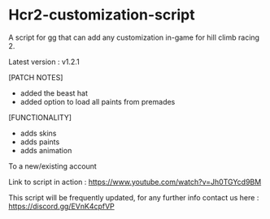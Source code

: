 # Hcr2-customization-script
A script for gg that can add any customization in-game for hill climb racing 2.

Latest version : v1.2.1

[PATCH NOTES]
* added the beast hat
* added option to load all paints from premades

[FUNCTIONALITY]
- adds skins
- adds paints
- adds animation

To a new/existing account

Link to script in action :
https://www.youtube.com/watch?v=Jh0TGYcd9BM

This script will be frequently updated, for any further info contact us here :
https://discord.gg/EVnK4cpfVP
